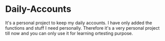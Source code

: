 # Daily-Accounts
It's a personal project to keep my daily accounts.
I have only added the functions and stuff I need personally.
Therefore it's a very personal project till now and you can
only use it for learning ortesting purpose.
